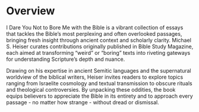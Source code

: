 # Overview

I Dare You Not to Bore Me with the Bible is a vibrant collection of essays that tackles the Bible’s most perplexing and often overlooked passages, bringing fresh insight through ancient context and scholarly clarity. Michael S. Heiser curates contributions originally published in Bible Study Magazine, each aimed at transforming “weird” or “boring” texts into riveting gateways for understanding Scripture’s depth and nuance.

Drawing on his expertise in ancient Semitic languages and the supernatural worldview of the biblical writers, Heiser invites readers to explore topics ranging from Israelite cosmology and textual transmission to obscure rituals and theological controversies. By unpacking these oddities, the book equips believers to appreciate the Bible in its entirety and to approach every passage - no matter how strange - without dread or dismissal.
